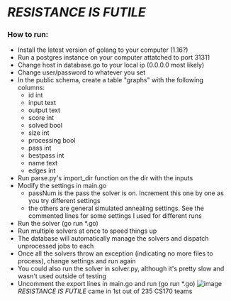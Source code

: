 # *RESISTANCE IS FUTILE*

### How to run:

* Install the latest version of golang to your computer (1.16?)
* Run a postgres instance on your computer attatched to port 31311
* Change host in database.go to your local ip (0.0.0.0 most likely)
* Change user/password to whatever you set
* In the public schema, create a table "graphs" with the following columns:
    * id int
    * input text
    * output text
    * score int
    * solved bool
    * size int
    * processing bool
    * pass int
    * bestpass int
    * name text
    * edges int
* Run parse.py's import_dir function on the dir with the inputs
* Modify the settings in main.go
    * passNum is the pass the solver is on. Increment this one by one as you try different settings
    * the others are general simulated annealing settings. See the commented lines for some settings 
      I used for different runs
* Run the solver (go run *.go)
* Run multiple solvers at once to speed things up
* The database will automatically manage the solvers and dispatch unprocessed jobs to each
* Once all the solvers throw an exception (indicating no more files to process), change settings and run again
* You could also run the solver in solver.py, although it's pretty slow and wasn't used outside of testing
* Uncomment the export lines in main.go and run (go run *.go)
![image](https://user-images.githubusercontent.com/45410382/117250180-60c43000-ae32-11eb-9f78-d12d227faf36.png)
*RESISTANCE IS FUTILE* came in 1st out of 235 CS170 teams
